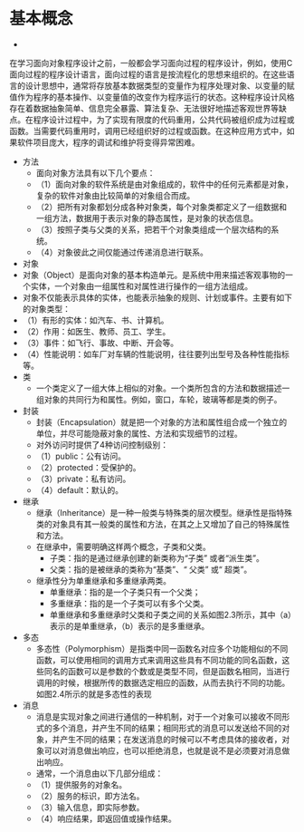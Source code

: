 # 基本概念

- 

  在学习面向对象程序设计之前，一般都会学习面向过程的程序设计，例如，使用C面向过程的程序设计语言，面向过程的语言是按流程化的思想来组织的。在这些语言的设计思想中，通常将存放基本数据类型的变量作为程序处理对象、以变量的赋值作为程序的基本操作、以变量值的改变作为程序运行的状态。这种程序设计风格存在着数据抽象简单、信息完全暴露、算法复杂、无法很好地描述客观世界等缺点。在程序设计过程中，为了实现有限度的代码重用，公共代码被组织成为过程或函数。当需要代码重用时，调用已经组织好的过程或函数。在这种应用方式中，如果软件项目庞大，程序的调试和维护将变得异常困难。 

  - 方法
    - 面向对象方法具有以下几个要点：
    - （1）面向对象的软件系统是由对象组成的，软件中的任何元素都是对象，复杂的软件对象由比较简单的对象组合而成。
    - （2）把所有对象都划分成各种对象类，每个对象类都定义了一组数据和一组方法，数据用于表示对象的静态属性，是对象的状态信息。
    - （3）按照子类与父类的关系，把若干个对象类组成一个层次结构的系统。
    - （4）对象彼此之间仅能通过传递消息进行联系。
  - 对象
  - 对象（Object）是面向对象的基本构造单元。是系统中用来描述客观事物的一个实体，一个对象由一组属性和对属性进行操作的一组方法组成。
  - 对象不仅能表示具体的实体，也能表示抽象的规则、计划或事件。主要有如下的对象类型：
  - （1）有形的实体：如汽车、书、计算机。
  - （2）作用：如医生、教师、员工、学生。
  - （3）事件：如飞行、事故、中断、开会等。
  - （4）性能说明：如车厂对车辆的性能说明，往往要列出型号及各种性能指标等。
  - 类
    - 一个类定义了一组大体上相似的对象。一个类所包含的方法和数据描述一组对象的共同行为和属性。例如，窗口，车轮，玻璃等都是类的例子。
  - 封装
    - 封装（Encapsulation）就是把一个对象的方法和属性组合成一个独立的单位，并尽可能隐蔽对象的属性、方法和实现细节的过程。
    - 对外访问时提供了4种访问控制级别：
    - （1）public：公有访问。
    - （2）protected：受保护的。
    - （3）private：私有访问。
    - （4）default：默认的。
  - 继承
    - 继承（Inheritance）是一种一般类与特殊类的层次模型。继承性是指特殊类的对象具有其一般类的属性和方法，在其之上又增加了自己的特殊属性和方法。
    - 在继承中，需要明确这样两个概念，子类和父类。
      - 子类：指的是通过继承创建的新类称为“子类” 或者“派生类”。
      - 父类：指的是被继承的类称为“基类”、“ 父类” 或“ 超类”。
    - 继承性分为单重继承和多重继承两类。
      - 单重继承：指的是一个子类只有一个父类；
      - 多重继承：指的是一个子类可以有多个父类。
      - 单重继承和多重继承时父类和子类之间的关系如图2.3所示，其中（a）表示的是单重继承，（b）表示的是多重继承。
  - 多态
    - ​       多态性（Polymorphism）是指类中同一函数名对应多个功能相似的不同函数，可以使用相同的调用方式来调用这些具有不同功能的同名函数，这些同名的函数可以是参数的个数或是类型不同，但是函数名相同，当进行调用的时候，根据所传的数据选定相应的函数，从而去执行不同的功能。如图2.4所示的就是多态性的表现
  - 消息
    - 消息是实现对象之间进行通信的一种机制，对于一个对象可以接收不同形式的多个消息，并产生不同的结果；相同形式的消息可以发送给不同的对象，并产生不同的结果；在发送消息的时候可以不考虑具体的接收者，对象可以对消息做出响应，也可以拒绝消息，也就是说不是必须要对消息做出响应。
    - 通常，一个消息由以下几部分组成：
    - （1）提供服务的对象名。
    - （2）服务的标识，即方法名。
    - （3）输入信息，即实际参数。
    - （4）响应结果，即返回值或操作结果。